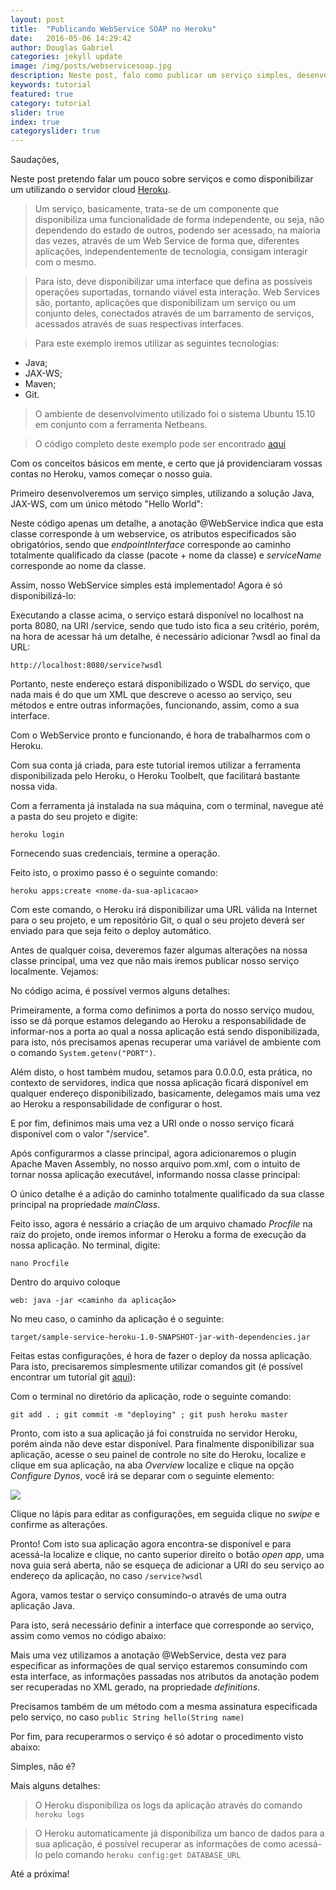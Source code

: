 ```yaml
---
layout: post
title:  "Publicando WebService SOAP no Heroku"
date:   2016-05-06 14:29:42
author: Douglas Gabriel
categories: jekyll update
image: /img/posts/webservicesoap.jpg
description: Neste post, falo como publicar um serviço simples, desenvolvido em Java, no servidor cloud Heroku
keywords: tutorial
featured: true
category: tutorial
slider: true
index: true
categoryslider: true
---
```


Saudações,

Neste post pretendo falar um pouco sobre serviços e como disponibilizar um utilizando o servidor cloud [Heroku].

> Um serviço, basicamente, trata-se de um componente que disponibiliza uma funcionalidade de forma independente, ou seja, não dependendo do estado de outros, podendo ser acessado, na maioria das vezes, através de um Web Service de forma que, diferentes aplicações, independentemente de tecnologia, consigam interagir com o mesmo.

> Para isto, deve disponibilizar uma interface que defina as possíveis operações suportadas, tornando viável esta interação.
Web Services são, portanto, aplicações que disponibilizam um serviço ou um conjunto deles, conectados através de um barramento de serviços, acessados através de suas respectivas interfaces.

> Para este exemplo iremos utilizar as seguintes tecnologias:
- Java;
- JAX-WS;
- Maven;
- Git.

>O ambiente de desenvolvimento utilizado foi o sistema Ubuntu 15.10 em conjunto com a ferramenta Netbeans.

> O código completo deste exemplo pode ser encontrado [aqui][repository]

Com os conceitos básicos em mente, e certo que já providenciaram vossas contas no Heroku, vamos começar o nosso guia.

Primeiro desenvolveremos um serviço simples, utilizando a solução Java, JAX-WS, com um único método "Hello World":

<script src="https://gist.github.com/douglasgabriel/3c82543fc416e76763027ba0433e9cc8.js"></script>

Neste código apenas um detalhe, a anotação @WebService indica que esta classe corresponde à um webservice, os atributos especificados são obrigatórios, sendo que *endpointInterface* corresponde ao caminho totalmente qualificado da classe (pacote + nome da classe) e *serviceName* corresponde ao nome da classe.

Assim, nosso WebService simples está implementado! Agora é só disponibilizá-lo:

<script src="https://gist.github.com/douglasgabriel/08fce72e5747b23bbb8ed22d923e5386.js"></script>

Executando a classe acima, o serviço estará disponível no localhost na porta 8080, na URI /service, sendo que tudo isto fica a seu critério, porém, na hora de acessar há um detalhe, é necessário adicionar ?wsdl ao final da URL:

```http://localhost:8080/service?wsdl```

Portanto, neste endereço estará disponibilizado o WSDL do serviço, que nada mais é do que um XML que descreve o acesso ao serviço, seu métodos e entre outras informações, funcionando, assim, como a sua interface.

Com o WebService pronto e funcionando, é hora de trabalharmos com o Heroku.

Com sua conta já criada, para este tutorial iremos utilizar a ferramenta disponibilizada pelo Heroku, o Heroku Toolbelt, que facilitará bastante nossa vida.

Com a ferramenta já instalada na sua máquina, com o terminal, navegue até a pasta do seu projeto e digite:

``` heroku login ```

Fornecendo suas credenciais, termine a operação.

Feito isto, o proximo passo é o seguinte comando:

```heroku apps:create <nome-da-sua-aplicacao>```

Com este comando, o Heroku irá disponibilizar uma URL válida na Internet para o seu projeto, e um repositório Git, o qual o seu projeto deverá ser enviado para que seja feito o deploy automático.

Antes de qualquer coisa, deveremos fazer algumas alterações na nossa classe principal, uma vez que não mais iremos publicar nosso serviço localmente. Vejamos:

<script src="https://gist.github.com/douglasgabriel/cf1b8b86badbe3a1bf2723fcbf26b4b3.js"></script>

No código acima, é possível vermos alguns detalhes:

Primeiramente, a forma como definimos a porta do nosso serviço mudou, isso se dá porque estamos delegando ao Heroku a responsabilidade de informar-nos a porta ao qual a nossa aplicação está sendo disponibilizada, para isto, nós precisamos apenas recuperar uma variável de ambiente com o comando ``` System.getenv("PORT") ```.

Além disto, o host também mudou, setamos para 0.0.0.0, esta prática, no contexto de servidores, indica que nossa aplicação ficará disponível em qualquer endereço disponibilizado, basicamente, delegamos mais uma vez ao Heroku a responsabilidade de configurar o host.

E por fim, definimos mais uma vez a URI onde o nosso serviço ficará disponível com o valor "/service".

Após configurarmos a classe principal, agora adicionaremos o plugin Apache Maven Assembly, no nosso arquivo pom.xml, com o intuito de tornar nossa aplicação executável, informando nossa classe principal:

<script src="https://gist.github.com/douglasgabriel/33b4f34c5789a7cff00784116d0e769b.js"></script>

O único detalhe é a adição do caminho totalmente qualificado da sua classe principal na propriedade *mainClass*.

Feito isso, agora é nessário a criação de um arquivo chamado *Procfile* na raiz do projeto, onde iremos informar o Heroku a forma de execução da nossa aplicação. No terminal, digite:

```nano Procfile```

Dentro do arquivo coloque

```web: java -jar <caminho da aplicação>```

No meu caso, o caminho da aplicação é o seguinte:

```target/sample-service-heroku-1.0-SNAPSHOT-jar-with-dependencies.jar```

Feitas estas configurações, é hora de fazer o deploy da nossa aplicação. Para isto, precisaremos simplesmente utilizar comandos git (é possível encontrar um tutorial git [aqui][git]):

Com o terminal no diretório da aplicação, rode o seguinte comando:

``` git add . ; git commit -m "deploying" ; git push heroku master ```

Pronto, com isto a sua aplicação já foi construída no servidor Heroku, porém ainda não deve estar disponível. Para finalmente disponibilizar sua aplicação, acesse o seu painel de controle no site do Heroku, localize e clique em sua aplicação, na aba *Overview* localize e clique na opção *Configure Dynos*, você irá se deparar com o seguinte elemento:

<img src="/img/posts/heroku-dynos.png">

Clique no lápis para editar as configurações, em seguida clique no *swipe* e confirme as alterações.

Pronto! Com isto sua aplicação agora encontra-se disponível e para acessá-la localize e clique, no canto superior direito o botão *open app*, uma nova guia será aberta, não se esqueça de adicionar a URI do seu serviço ao endereço da aplicação, no caso ```/service?wsdl```

Agora, vamos testar o serviço consumindo-o através de uma outra aplicação Java.

Para isto, será necessário definir a interface que corresponde ao serviço, assim como vemos no código abaixo:

<script src="https://gist.github.com/douglasgabriel/fc93a957280c60bd0a71c64135c5a31a.js"></script>

Mais uma vez utilizamos a anotação @WebService, desta vez para especificar as informações de qual serviço estaremos consumindo com esta interface, as informações passadas nos atributos da anotação podem ser recuperadas no XML gerado, na propriedade *definitions*.

Precisamos também de um método com a mesma assinatura especificada pelo serviço, no caso ```public String hello(String name)```

Por fim, para recuperarmos o serviço é só adotar o procedimento visto abaixo:

<script src="https://gist.github.com/douglasgabriel/dec72f8575018dd5415b436e8f7d14b1.js"></script>

Simples, não é?

Mais alguns detalhes:

> O Heroku disponibiliza os logs da aplicação através do comando ```heroku logs```

> O Heroku automaticamente já disponibiliza um banco de dados para a sua aplicação, é possível recuperar as informações de como acessá-lo pelo comando ```heroku config:get DATABASE_URL```

Até a próxima!

[heroku]:https://www.heroku.com/
[repository]:https://github.com/douglasgabriel/sample-service-heroku
[git]:http://douglasgabriel.github.io/tutorial/2015/04/03/Utilizando-Git.html
